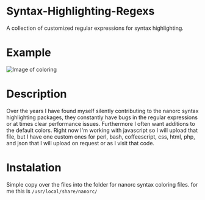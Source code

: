 # Syntax-Highlighting-Regexs
A collection of customized regular expressions for syntax highlighting.

# Example
![Image of coloring](https://image.ibb.co/ihNqnv/Screen_Shot_2017_07_14_at_9_00_00_AM.png)

# Description
Over the years I have found myself silently contributing to the nanorc syntax highlighting packages, they constantly have bugs in the regular expressions or at times clear performance issues. Furthermore I often want additions to the default colors. Right now I'm working with javascript so I will upload that file, but I have one custom ones for perl, bash, coffeescript, css, html, php, and json that I will upload on request or as I visit that code.

# Instalation
Simple copy over the files into the folder for nanorc syntax coloring files. for me this is `/usr/local/share/nanorc/`
